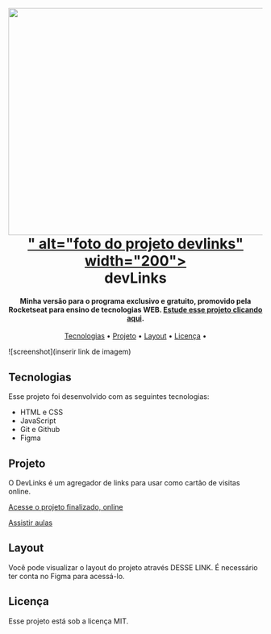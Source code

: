 <h1 align="center">
  <br>
  <a href="#"><img src="<iframe style="border: 1px solid rgba(0, 0, 0, 0.1);" width="800" height="450" src="https://www.figma.com/embed?embed_host=share&url=https%3A%2F%2Fwww.figma.com%2Fproto%2FmR6GYHy2dOEa56A3C1yCfW%2Fportf%25C3%25B3lio%3Ftype%3Ddesign%26node-id%3D33-6%26t%3DxQsl3qWSReVX1R8t-1%26scaling%3Dscale-down%26page-id%3D20%253A115%26starting-point-node-id%3D33%253A6%26mode%3Ddesign" allowfullscreen></iframe>" alt="foto do projeto devlinks" width="200"></a>
  <br>
  devLinks
  <br>
</h1>

<h4 align="center">Minha versão para o programa exclusivo e gratuito, promovido pela Rocketseat para ensino de tecnologias WEB.
 <a href="https://app.rocketseat.com.br/discover" target="_blank">Estude esse projeto clicando aqui</a>.</h4>

<p align="center">
  <a href="#Tecnologias">Tecnologias</a> •
  <a href="#Projeto">Projeto</a> •
  <a href="#Layout">Layout</a> •
  <a href="#Licença">Licença</a> •
  
</p>

![screenshot](inserir link de imagem)

## Tecnologias

Esse projeto foi desenvolvido com as seguintes tecnologias:

- HTML e CSS
- JavaScript
- Git e Github
- Figma

## Projeto

O DevLinks é um agregador de links para usar como cartão de visitas online.

<a href="https://devtargino.github.io/devLinks/" target="_blank">Acesse o projeto finalizado, online</a></h4>

<a href="https://app.rocketseat.com.br/discover" target="_blank">Assistir aulas</a></h4>

## Layout

Você pode visualizar o layout do projeto através DESSE LINK. É necessário ter conta no Figma para acessá-lo.

## Licença

Esse projeto está sob a licença MIT.
